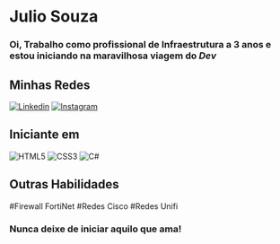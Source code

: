 #  Julio Souza  

### Oi, Trabalho como profissional de Infraestrutura a 3 anos e estou iniciando na maravilhosa viagem do *Dev*


## Minhas Redes
[![Linkedin](https://img.shields.io/badge/LinkedIn-000?style=for-the-badge&logo=linkedin&logoColor=0E76A8)](https://www.linkedin.com/in/julio-alves-aa93ab90/)
[![Instagram](https://img.shields.io/badge/-Instagram-%23E4405F?style=for-the-badge&logo=instagram&logoColor=white)](https://www.instagram.com/julioasouza/)

## Iniciante em
![HTML5](https://img.shields.io/badge/HTML5-000?style=for-the-badge&logo=html5)
![CSS3](https://img.shields.io/badge/CSS3-000?style=for-the-badge&logo=css3&logoColor=264CE4)
![C#](https://img.shields.io/badge/C%23-239120?style=for-the-badge&logo=c-sharp&logoColor=white)


## Outras Habilidades
#Firewall FortiNet
#Redes Cisco
#Redes Unifi

### Nunca deixe de iniciar aquilo que ama!